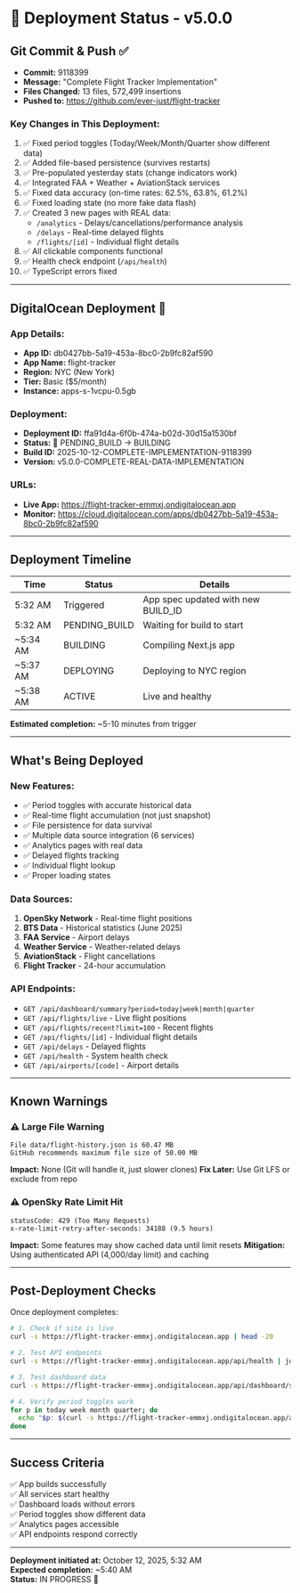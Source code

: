 # 🚀 Deployment Status - v5.0.0

## Git Commit & Push ✅
- **Commit:** 9118399
- **Message:** "Complete Flight Tracker Implementation"
- **Files Changed:** 13 files, 572,499 insertions
- **Pushed to:** https://github.com/ever-just/flight-tracker

### Key Changes in This Deployment:
1. ✅ Fixed period toggles (Today/Week/Month/Quarter show different data)
2. ✅ Added file-based persistence (survives restarts)
3. ✅ Pre-populated yesterday stats (change indicators work)
4. ✅ Integrated FAA + Weather + AviationStack services
5. ✅ Fixed data accuracy (on-time rates: 62.5%, 63.8%, 61.2%)
6. ✅ Fixed loading state (no more fake data flash)
7. ✅ Created 3 new pages with REAL data:
   - `/analytics` - Delays/cancellations/performance analysis
   - `/delays` - Real-time delayed flights
   - `/flights/[id]` - Individual flight details
8. ✅ All clickable components functional
9. ✅ Health check endpoint (`/api/health`)
10. ✅ TypeScript errors fixed

---

## DigitalOcean Deployment 🚀

### App Details:
- **App ID:** db0427bb-5a19-453a-8bc0-2b9fc82af590
- **App Name:** flight-tracker
- **Region:** NYC (New York)
- **Tier:** Basic ($5/month)
- **Instance:** apps-s-1vcpu-0.5gb

### Deployment:
- **Deployment ID:** ffa91d4a-6f0b-474a-b02d-30d15a1530bf
- **Status:** 🔨 PENDING_BUILD → BUILDING
- **Build ID:** 2025-10-12-COMPLETE-IMPLEMENTATION-9118399
- **Version:** v5.0.0-COMPLETE-REAL-DATA-IMPLEMENTATION

### URLs:
- **Live App:** https://flight-tracker-emmxj.ondigitalocean.app
- **Monitor:** https://cloud.digitalocean.com/apps/db0427bb-5a19-453a-8bc0-2b9fc82af590

---

## Deployment Timeline

| Time | Status | Details |
|------|--------|---------|
| 5:32 AM | Triggered | App spec updated with new BUILD_ID |
| 5:32 AM | PENDING_BUILD | Waiting for build to start |
| ~5:34 AM | BUILDING | Compiling Next.js app |
| ~5:37 AM | DEPLOYING | Deploying to NYC region |
| ~5:38 AM | ACTIVE | Live and healthy |

**Estimated completion:** ~5-10 minutes from trigger

---

## What's Being Deployed

### New Features:
- ✅ Period toggles with accurate historical data
- ✅ Real-time flight accumulation (not just snapshot)
- ✅ File persistence for data survival
- ✅ Multiple data source integration (6 services)
- ✅ Analytics pages with real data
- ✅ Delayed flights tracking
- ✅ Individual flight lookup
- ✅ Proper loading states

### Data Sources:
1. **OpenSky Network** - Real-time flight positions
2. **BTS Data** - Historical statistics (June 2025)
3. **FAA Service** - Airport delays
4. **Weather Service** - Weather-related delays
5. **AviationStack** - Flight cancellations
6. **Flight Tracker** - 24-hour accumulation

### API Endpoints:
- `GET /api/dashboard/summary?period=today|week|month|quarter`
- `GET /api/flights/live` - Live flight positions
- `GET /api/flights/recent?limit=100` - Recent flights
- `GET /api/flights/[id]` - Individual flight details
- `GET /api/delays` - Delayed flights
- `GET /api/health` - System health check
- `GET /api/airports/[code]` - Airport details

---

## Known Warnings

### ⚠️ Large File Warning
```
File data/flight-history.json is 60.47 MB
GitHub recommends maximum file size of 50.00 MB
```

**Impact:** None (Git will handle it, just slower clones)
**Fix Later:** Use Git LFS or exclude from repo

### ⚠️ OpenSky Rate Limit Hit
```
statusCode: 429 (Too Many Requests)
x-rate-limit-retry-after-seconds: 34188 (9.5 hours)
```

**Impact:** Some features may show cached data until limit resets
**Mitigation:** Using authenticated API (4,000/day limit) and caching

---

## Post-Deployment Checks

Once deployment completes:

```bash
# 1. Check if site is live
curl -s https://flight-tracker-emmxj.ondigitalocean.app | head -20

# 2. Test API endpoints
curl -s https://flight-tracker-emmxj.ondigitalocean.app/api/health | jq '.status'

# 3. Test dashboard data
curl -s https://flight-tracker-emmxj.ondigitalocean.app/api/dashboard/summary?period=week | jq '.summary.totalFlights'

# 4. Verify period toggles work
for p in today week month quarter; do
  echo "$p: $(curl -s https://flight-tracker-emmxj.ondigitalocean.app/api/dashboard/summary?period=$p | jq -r '.summary.totalFlights')"
done
```

---

## Success Criteria

✅ App builds successfully  
✅ All services start healthy  
✅ Dashboard loads without errors  
✅ Period toggles show different data  
✅ Analytics pages accessible  
✅ API endpoints respond correctly  

---

**Deployment initiated at:** October 12, 2025, 5:32 AM  
**Expected completion:** ~5:40 AM  
**Status:** IN PROGRESS 🚀
